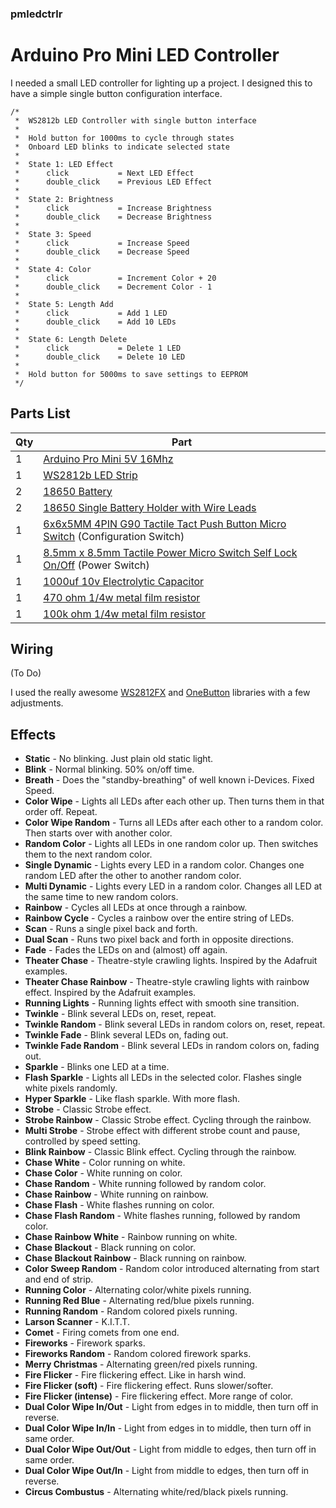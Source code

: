### pmledctrlr
# Arduino Pro Mini LED Controller

I needed a small LED controller for lighting up a project.  I designed this to have a simple single button configuration interface.

```
/*
 *  WS2812b LED Controller with single button interface
 *
 *  Hold button for 1000ms to cycle through states
 *  Onboard LED blinks to indicate selected state
 *
 *  State 1: LED Effect
 *      click           = Next LED Effect
 *      double_click    = Previous LED Effect
 *
 *  State 2: Brightness
 *      click           = Increase Brightness
 *      double_click    = Decrease Brightness
 *
 *  State 3: Speed
 *      click           = Increase Speed
 *      double_click    = Decrease Speed
 *
 *  State 4: Color
 *      click           = Increment Color + 20
 *      double_click    = Decrement Color - 1
 *
 *  State 5: Length Add
 *      click           = Add 1 LED
 *      double_click    = Add 10 LEDs
 *
 *  State 6: Length Delete
 *      click           = Delete 1 LED
 *      double_click    = Delete 10 LED
 *
 *  Hold button for 5000ms to save settings to EEPROM
 */
 ```


 ## Parts List

 Qty|Part
 ---|----
 1|[Arduino Pro Mini 5V 16Mhz](https://www.aliexpress.com/wholesale?SearchText=Arduino+Pro+Mini+5V+16Mhz)
 1|[WS2812b LED Strip](https://www.aliexpress.com/wholesale?SearchText=WS2812b+LED+Strip)
 2|[18650 Battery](https://www.aliexpress.com/wholesale?SearchText=18650+Battery)
 2|[18650 Single Battery Holder with Wire Leads](https://www.aliexpress.com/wholesale?SearchText=18650+Single+Battery+Holder+Wire)
  1|[6x6x5MM 4PIN G90 Tactile Tact Push Button Micro Switch](https://www.aliexpress.com/wholesale?SearchText=6x6x5MM+4PIN+G90+Tactile+Push+Button+Micro+Switch) (Configuration Switch)
 1|[8.5mm x 8.5mm Tactile Power Micro Switch Self Lock On/Off](https://www.aliexpress.com/wholesale?SearchText=8.5mm+push+on+push+off+switch+tactile+power+micro) (Power Switch)
 1|[1000uf 10v Electrolytic Capacitor](https://www.aliexpress.com/wholesale?SearchText=1000uf+10v+electrolytic+capacitor)
 1|[470 ohm 1/4w metal film resistor](https://www.aliexpress.com/wholesale?SearchText=470+ohm+1%2F4w+resistor+metal+film)
 1|[100k ohm 1/4w metal film resistor](https://www.aliexpress.com/wholesale?SearchText=100k+ohm+1%2F4w+resistor+metal+film)

## Wiring

(To Do)


 I used the really awesome [WS2812FX](https://github.com/kitesurfer1404/WS2812FX) and [OneButton](https://github.com/mathertel/OneButton) libraries with a few adjustments.

 Effects
-------

* **Static** - No blinking. Just plain old static light.
* **Blink** - Normal blinking. 50% on/off time.
* **Breath** - Does the "standby-breathing" of well known i-Devices. Fixed Speed.
* **Color Wipe** - Lights all LEDs after each other up. Then turns them in that order off. Repeat.
* **Color Wipe Random** - Turns all LEDs after each other to a random color. Then starts over with another color.
* **Random Color** - Lights all LEDs in one random color up. Then switches them to the next random color.
* **Single Dynamic** - Lights every LED in a random color. Changes one random LED after the other to another random color.
* **Multi Dynamic** - Lights every LED in a random color. Changes all LED at the same time to new random colors.
* **Rainbow** - Cycles all LEDs at once through a rainbow.
* **Rainbow Cycle** - Cycles a rainbow over the entire string of LEDs.
* **Scan** - Runs a single pixel back and forth.
* **Dual Scan** - Runs two pixel back and forth in opposite directions.
* **Fade** - Fades the LEDs on and (almost) off again.
* **Theater Chase** - Theatre-style crawling lights. Inspired by the Adafruit examples.
* **Theater Chase Rainbow** - Theatre-style crawling lights with rainbow effect. Inspired by the Adafruit examples.
* **Running Lights** - Running lights effect with smooth sine transition.
* **Twinkle** - Blink several LEDs on, reset, repeat.
* **Twinkle Random** - Blink several LEDs in random colors on, reset, repeat.
* **Twinkle Fade** - Blink several LEDs on, fading out.
* **Twinkle Fade Random** - Blink several LEDs in random colors on, fading out.
* **Sparkle** - Blinks one LED at a time.
* **Flash Sparkle** - Lights all LEDs in the selected color. Flashes single white pixels randomly.
* **Hyper Sparkle** - Like flash sparkle. With more flash.
* **Strobe** - Classic Strobe effect.
* **Strobe Rainbow** - Classic Strobe effect. Cycling through the rainbow.
* **Multi Strobe** - Strobe effect with different strobe count and pause, controlled by speed setting.
* **Blink Rainbow** - Classic Blink effect. Cycling through the rainbow.
* **Chase White** - Color running on white.
* **Chase Color** - White running on color.
* **Chase Random** - White running followed by random color.
* **Chase Rainbow** - White running on rainbow.
* **Chase Flash** - White flashes running on color.
* **Chase Flash Random** - White flashes running, followed by random color.
* **Chase Rainbow White** - Rainbow running on white.
* **Chase Blackout** - Black running on color.
* **Chase Blackout Rainbow** - Black running on rainbow.
* **Color Sweep Random** - Random color introduced alternating from start and end of strip.
* **Running Color** - Alternating color/white pixels running.
* **Running Red Blue** - Alternating red/blue pixels running.
* **Running Random** - Random colored pixels running.
* **Larson Scanner** - K.I.T.T.
* **Comet** - Firing comets from one end.
* **Fireworks** - Firework sparks.
* **Fireworks Random** - Random colored firework sparks.
* **Merry Christmas** - Alternating green/red pixels running.
* **Fire Flicker** - Fire flickering effect. Like in harsh wind.
* **Fire Flicker (soft)** - Fire flickering effect. Runs slower/softer.
* **Fire Flicker (intense)** - Fire flickering effect. More range of color.
* **Dual Color Wipe In/Out** - Light from edges in to middle, then turn off in reverse.
* **Dual Color Wipe In/In** - Light from edges in to middle, then turn off in same order.
* **Dual Color Wipe Out/Out** - Light from middle to edges, then turn off in same order.
* **Dual Color Wipe Out/In** - Light from middle to edges, then turn off in reverse.
* **Circus Combustus** - Alternating white/red/black pixels running.
